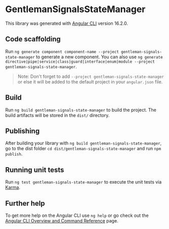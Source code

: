 # GentlemanSignalsStateManager

This library was generated with [Angular CLI](https://github.com/angular/angular-cli) version 16.2.0.

## Code scaffolding

Run `ng generate component component-name --project gentleman-signals-state-manager` to generate a new component. You can also use `ng generate directive|pipe|service|class|guard|interface|enum|module --project gentleman-signals-state-manager`.
> Note: Don't forget to add `--project gentleman-signals-state-manager` or else it will be added to the default project in your `angular.json` file. 

## Build

Run `ng build gentleman-signals-state-manager` to build the project. The build artifacts will be stored in the `dist/` directory.

## Publishing

After building your library with `ng build gentleman-signals-state-manager`, go to the dist folder `cd dist/gentleman-signals-state-manager` and run `npm publish`.

## Running unit tests

Run `ng test gentleman-signals-state-manager` to execute the unit tests via [Karma](https://karma-runner.github.io).

## Further help

To get more help on the Angular CLI use `ng help` or go check out the [Angular CLI Overview and Command Reference](https://angular.io/cli) page.

